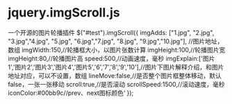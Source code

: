 # jquery.imgScroll.js
一个开源的图片轮播插件
$("#test").imgScroll({
      imgAdds: ["1.jpg", "2.jpg", "3.jpg","4.jpg", "5.jpg", "6.jpg","7.jpg", "8.jpg", "9.jpg","10.jpg"], //图片地址，数组
      imgWidth:150,//轮播框大小，以图片张数计算
			imgHeight:100,//轮播图片宽
			imgHeight:80,//轮播图片高
			speed:500,//动画速度，毫秒
			imgExplain:['图片1','图片2','图片3','图片4','图片5','6','7','8','9','10'],//图片下图片解释介绍，和图片地址对应，可以不设置，数组
			lineMove:false,//是否整个图片框整体移动，默认false，一张一张移动
			scroll:true,//是否滚动
			scrollSpeed:1500,//滚动速度，毫秒
			iconColor:#00bb9c//prev、next图标颜色‘
	});
